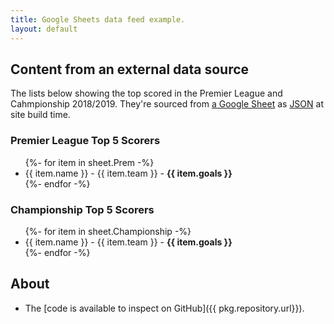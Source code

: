 ```yaml
---
title: Google Sheets data feed example.
layout: default
---
```



## Content from an external data source

The lists below showing the top scored in the Premier League and Cahmpionship 2018/2019. They're sourced from [a Google Sheet](https://docs.google.com/spreadsheets/d/1KriXplIJ4If3peS_XlEJD2shm6WdPlZOXftJWtcUjYo/edit#gid=0) as [JSON](https://spreadsheets.google.com/feeds/list/1KriXplIJ4If3peS_XlEJD2shm6WdPlZOXftJWtcUjYo/od6/public/values?alt=json) at site build time.


### Premier League Top 5 Scorers

<ul class="listing">
{%- for item in sheet.Prem -%}
  <li>{{ item.name }} - {{ item.team }} - <b>{{ item.goals }}</b></li>
{%- endfor -%}
</ul>

### Championship Top 5 Scorers

<ul class="listing">
{%- for item in sheet.Championship -%}
  <li>{{ item.name }} - {{ item.team }} - <b>{{ item.goals }}</b></li>
{%- endfor -%}
</ul>



## About

- The [code is available to inspect on GitHub]({{ pkg.repository.url}}).





